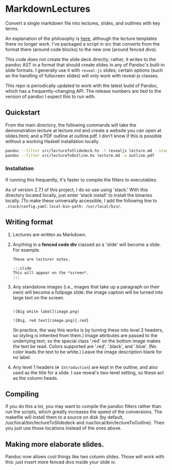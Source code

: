 MarkdownLectures
================

Convert a single markdown file into lectures, slides, and outlines
with key terms.

An explanation of the philosophy is
[here](http://benschmidt.org/2014/11/07/building-outlines-for-markdown-documents-with-pandoc/),
although the lecture templates there no longer work. I've packaged a
script in src that converts from the format there (around code blocks)
to the new one (around fenced divs).

This code does not create the slide deck directly; rather, it writes to the pandoc
AST in a format that should create slides in any of Pandoc's built-in slide
formats. I generally use it with `reveal-js` slides; certain options
(such as the handling of fullscreen slides) will only work with
reveal-js classes.

This repo is periodically updated to work with the latest build of
Pandoc, which has a frequently-changing API. The release numbers are
tied to the version of pandoc I expect this to run with.

## Quickstart

From the main directory, the following commands will take the
demonstration lecture at lecture.md and create a website you can open
at slides.html; and a PDF outline at outline.pdf. I don't know if this
is possible without a working Haskell installation locally.

```bash
pandoc --filter src/lectureToSlidedeck.hs -t revealjs lecture.md --standalone -o slides.html -V revealjs-url=http://lab.hakim.se/reveal-js
pandoc --filter src/lectureToOutline.hs lecture.md -o outline.pdf
```

### Installation

If running this frequently, it's faster to compile the filters to
executables.

As of version 2.7.1 of this  project, I do so use using 'stack.' With
this directory located locally, just enter 'stack install' to install
the binaries locally. (To make these universally accessible, I add the
following line to `.stack/config.yaml`: `local-bin-path: /usr/local/bin/`.




## Writing format

1. Lectures are written as Markdown.
2. Anything in a **fenced code div** classed as a 'slide' will become a slide. For example.
   ```
   These are lecturer notes.
   
   :::slide
   This will appear on the *screen*.
   :::
   
   ```
3. Any standalone images (i.e., images that take up a paragraph on
   their own) will become a fullpage slide: the image caption will be
   turned into large text on the screen.
   ```

   ![Big white label](image.png)

   ![Big, red text](image.png){.red}

   ```
   (In practice, the way this works is by turning these into level 2 headers, so styling is inherited from them.)
   Image attributes are passed to the underlying text; so the special class '.red' on the bottom image makes the text be read.
   Colors supported are '.red', '.black', and '.blue'. (No color leads the text to be white.) Leave the image description
   blank for no label.

4. Any level 1 headers (`# Introduction`) are kept in the outline, and also used as the title for a slide. I use
   reveal's two-level setting, so these act as the column heads.


## Compiling

If you do this a lot, you may want to compile the pandoc filters
rather than run the scripts, which greatly increases the speed of the
conversions. The makefile will install them to a source on disk (by
default, /usr/local/bin/lectureToSlidedeck and
/usr/local/bin/lectureToOutline). Then you just use those locations
instead of the ones above.

## Making more elaborate slides.

Pandoc now allows cool things like two column slides. Those will work
with this: just insert more fenced divs inside your slide iv.



